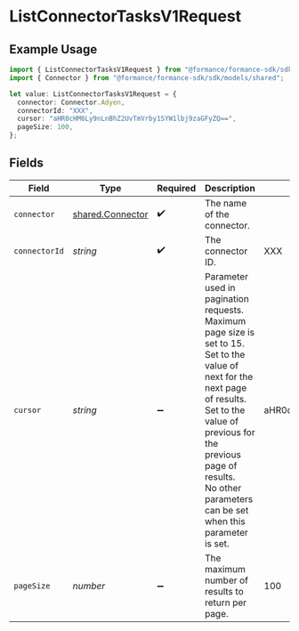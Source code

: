 # ListConnectorTasksV1Request

## Example Usage

```typescript
import { ListConnectorTasksV1Request } from "@formance/formance-sdk/sdk/models/operations";
import { Connector } from "@formance/formance-sdk/sdk/models/shared";

let value: ListConnectorTasksV1Request = {
  connector: Connector.Adyen,
  connectorId: "XXX",
  cursor: "aHR0cHM6Ly9nLnBhZ2UvTmVrby1SYW1lbj9zaGFyZQ==",
  pageSize: 100,
};
```

## Fields

| Field                                                                                                                                                                                                                                                    | Type                                                                                                                                                                                                                                                     | Required                                                                                                                                                                                                                                                 | Description                                                                                                                                                                                                                                              | Example                                                                                                                                                                                                                                                  |
| -------------------------------------------------------------------------------------------------------------------------------------------------------------------------------------------------------------------------------------------------------- | -------------------------------------------------------------------------------------------------------------------------------------------------------------------------------------------------------------------------------------------------------- | -------------------------------------------------------------------------------------------------------------------------------------------------------------------------------------------------------------------------------------------------------- | -------------------------------------------------------------------------------------------------------------------------------------------------------------------------------------------------------------------------------------------------------- | -------------------------------------------------------------------------------------------------------------------------------------------------------------------------------------------------------------------------------------------------------- |
| `connector`                                                                                                                                                                                                                                              | [shared.Connector](../../../sdk/models/shared/connector.md)                                                                                                                                                                                              | :heavy_check_mark:                                                                                                                                                                                                                                       | The name of the connector.                                                                                                                                                                                                                               |                                                                                                                                                                                                                                                          |
| `connectorId`                                                                                                                                                                                                                                            | *string*                                                                                                                                                                                                                                                 | :heavy_check_mark:                                                                                                                                                                                                                                       | The connector ID.                                                                                                                                                                                                                                        | XXX                                                                                                                                                                                                                                                      |
| `cursor`                                                                                                                                                                                                                                                 | *string*                                                                                                                                                                                                                                                 | :heavy_minus_sign:                                                                                                                                                                                                                                       | Parameter used in pagination requests. Maximum page size is set to 15.<br/>Set to the value of next for the next page of results.<br/>Set to the value of previous for the previous page of results.<br/>No other parameters can be set when this parameter is set.<br/> | aHR0cHM6Ly9nLnBhZ2UvTmVrby1SYW1lbj9zaGFyZQ==                                                                                                                                                                                                             |
| `pageSize`                                                                                                                                                                                                                                               | *number*                                                                                                                                                                                                                                                 | :heavy_minus_sign:                                                                                                                                                                                                                                       | The maximum number of results to return per page.<br/>                                                                                                                                                                                                   | 100                                                                                                                                                                                                                                                      |